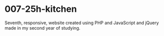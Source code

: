 # 007-25h-kitchen
Seventh, responsive, website created using PHP and JavaScript and jQuery made in my second year of studying.
